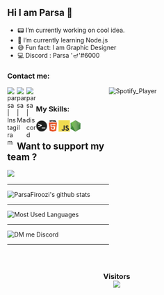 ## Hi I am Parsa 👋

- 📟 I’m currently working on cool idea.
- 🔬 I’m currently learning  Node.js
- 😅 Fun fact: I am Graphic Designer
- 💻 Discord : Parsa '🪔'#6000


### Contact me:

<img width="270" height="420px" align="right" alt="Spotify_Player" src="https://spotify-github-profile.vercel.app/api/view?uid=5lfNCTJzTJBzwWxyWQQZJL&cover_image=true&theme=default">

[<img align="left" alt="parsa | Instagram" width="22px" src="https://cdn.jsdelivr.net/npm/simple-icons@v3/icons/instagram.svg" />][instagram]
[<img align="left" alt="parsa | Mail" width="22px" src="https://cdn.jsdelivr.net/npm/simple-icons@3.4.1/icons/protonmail.svg" />][mail]
[<img align="left" alt="parsa | discord" width="22px" src="https://cdn.jsdelivr.net/npm/simple-icons@v3/icons/discord.svg" />][discord]

<br />

### My Skills:

[<img align="left" alt="Terminal" title="Terminal" width="26px" src="https://raw.githubusercontent.com/github/explore/80688e429a7d4ef2fca1e82350fe8e3517d3494d/topics/terminal/terminal.png" />][github]
[<img align="left" alt="HTML" title="HTML" width="26px" src="https://raw.githubusercontent.com/github/explore/80688e429a7d4ef2fca1e82350fe8e3517d3494d/topics/html/html.png" />][github]
[<img align="left" alt="JavaScript" title="JavaScript" width="26px" src="https://raw.githubusercontent.com/github/explore/80688e429a7d4ef2fca1e82350fe8e3517d3494d/topics/javascript/javascript.png" />][github]
[<img align="left" alt="Node.js" title="Node.js" width="26px" src="https://raw.githubusercontent.com/github/explore/80688e429a7d4ef2fca1e82350fe8e3517d3494d/topics/nodejs/nodejs.png" />][github]

<br />

<h2>Want to support my team ?</h2>

<a href="https://idpay.ir/donate-paraffin-team"><img src="https://img.buymeacoffee.com/button-api/?text=Donate Me&slug=BoyCode&button_colour=b33232&font_colour=ffffff&font_family=Cookie&outline_colour=000000&coffee_colour=FFDD00"></a>

---

![ParsaFiroozi's github stats](https://github-readme-stats.vercel.app/api?username=ParsaFiroozi&show_icons=true&theme=radical)

---

![Most Used Languages](https://github-readme-stats.vercel.app/api/top-langs/?username=ParsaFiroozi&layout=compact&theme=radical)

---

![DM me Discord](https://discord.c99.nl/widget/theme-1/488958506280550402.png)
    
[github]: https://github.com/ParsaFiroozi
[Instagram]: https://www.instagram.com/parsa._.firoozi/
[Mail]: mailto:parsa.firoozi20@gmail.com
[discord]: https://discord.bio/p/parsaeliteteam

---

<h3 align="center"> 
<br>
<br>
Visitors<br>
<img src="https://profile-counter.glitch.me/parsa.firoozi20/count.svg" />
</h3>
<br>
<br>  
